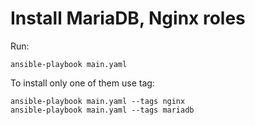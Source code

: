 # Install MariaDB, Nginx roles

Run:
```
ansible-playbook main.yaml
```

To install only one of them use tag:
```
ansible-playbook main.yaml --tags nginx
ansible-playbook main.yaml --tags mariadb
```
